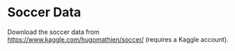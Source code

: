 # Soccer Data

Download the soccer data from <https://www.kaggle.com/hugomathien/soccer/> (requires a Kaggle account).
